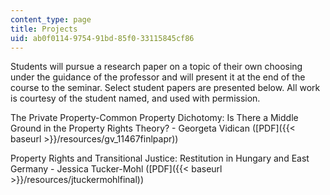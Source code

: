 ```yaml
---
content_type: page
title: Projects
uid: ab0f0114-9754-91bd-85f0-33115845cf86
---
```


Students will pursue a research paper on a topic of their own choosing under the guidance of the professor and will present it at the end of the course to the seminar. Select student papers are presented below. All work is courtesy of the student named, and used with permission.

The Private Property-Common Property Dichotomy: Is There a Middle Ground in the Property Rights Theory? - Georgeta Vidican ([PDF]({{< baseurl >}}/resources/gv_11467finlpapr))

Property Rights and Transitional Justice: Restitution in Hungary and East Germany - Jessica Tucker-Mohl ([PDF]({{< baseurl >}}/resources/jtuckermohlfinal))